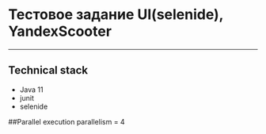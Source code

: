 # Тестовое задание UI(selenide), YandexScooter
____

## Technical stack
- Java 11
- junit
- selenide


##Parallel execution
parallelism = 4
